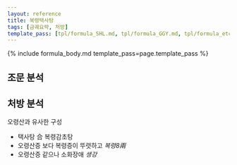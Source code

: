 ```yaml
---
layout: reference
title: 복령택사탕
tags: [금궤요략, 처방]
template_pass: [tpl/formula_SHL.md, tpl/formula_GGY.md, tpl/formula_etc.md]
---
```


{% include formula_body.md template_pass=page.template_pass %}


## 조문 분석

## 처방 분석

오령산과 유사한 구성
* 택사탕 合 복령감초탕
* 오령산증 보다 복령증이 뚜렷하고 _복령8兩_
* 오령산증 같으나 소화장애 _생강_
